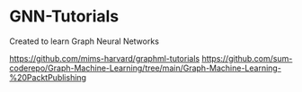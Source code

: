 # GNN-Tutorials
Created to learn Graph Neural Networks

https://github.com/mims-harvard/graphml-tutorials
https://github.com/sum-coderepo/Graph-Machine-Learning/tree/main/Graph-Machine-Learning-%20PacktPublishing
